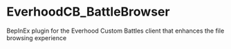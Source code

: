 # EverhoodCB_BattleBrowser
BepInEx plugin for the Everhood Custom Battles client that enhances the file browsing experience
